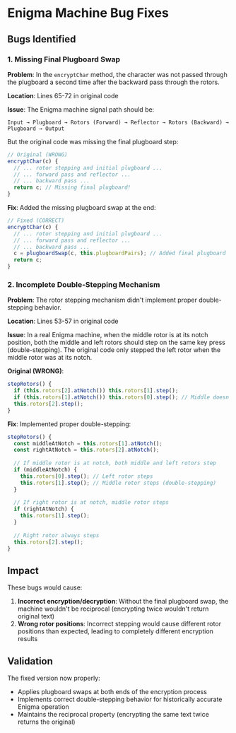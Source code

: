 # Enigma Machine Bug Fixes

## Bugs Identified

### 1. Missing Final Plugboard Swap

**Problem**: In the `encryptChar` method, the character was not passed through the plugboard a second time after the backward pass through the rotors.

**Location**: Lines 65-72 in original code

**Issue**: The Enigma machine signal path should be:
```
Input → Plugboard → Rotors (Forward) → Reflector → Rotors (Backward) → Plugboard → Output
```

But the original code was missing the final plugboard step:
```javascript
// Original (WRONG)
encryptChar(c) {
  // ... rotor stepping and initial plugboard ...
  // ... forward pass and reflector ...
  // ... backward pass ...
  return c; // Missing final plugboard!
}
```

**Fix**: Added the missing plugboard swap at the end:
```javascript
// Fixed (CORRECT)
encryptChar(c) {
  // ... rotor stepping and initial plugboard ...
  // ... forward pass and reflector ...
  // ... backward pass ...
  c = plugboardSwap(c, this.plugboardPairs); // Added final plugboard
  return c;
}
```

### 2. Incomplete Double-Stepping Mechanism

**Problem**: The rotor stepping mechanism didn't implement proper double-stepping behavior.

**Location**: Lines 53-57 in original code

**Issue**: In a real Enigma machine, when the middle rotor is at its notch position, both the middle and left rotors should step on the same key press (double-stepping). The original code only stepped the left rotor when the middle rotor was at its notch.

**Original (WRONG)**:
```javascript
stepRotors() {
  if (this.rotors[2].atNotch()) this.rotors[1].step();
  if (this.rotors[1].atNotch()) this.rotors[0].step(); // Middle doesn't step itself!
  this.rotors[2].step();
}
```

**Fix**: Implemented proper double-stepping:
```javascript
stepRotors() {
  const middleAtNotch = this.rotors[1].atNotch();
  const rightAtNotch = this.rotors[2].atNotch();
  
  // If middle rotor is at notch, both middle and left rotors step
  if (middleAtNotch) {
    this.rotors[0].step(); // Left rotor steps
    this.rotors[1].step(); // Middle rotor steps (double-stepping)
  }
  
  // If right rotor is at notch, middle rotor steps
  if (rightAtNotch) {
    this.rotors[1].step();
  }
  
  // Right rotor always steps
  this.rotors[2].step();
}
```

## Impact

These bugs would cause:
1. **Incorrect encryption/decryption**: Without the final plugboard swap, the machine wouldn't be reciprocal (encrypting twice wouldn't return original text)
2. **Wrong rotor positions**: Incorrect stepping would cause different rotor positions than expected, leading to completely different encryption results

## Validation

The fixed version now properly:
- Applies plugboard swaps at both ends of the encryption process
- Implements correct double-stepping behavior for historically accurate Enigma operation
- Maintains the reciprocal property (encrypting the same text twice returns the original) 